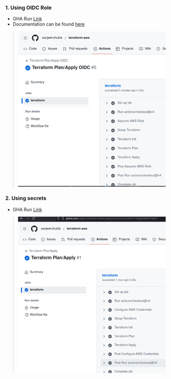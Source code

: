 ### 1. Using OIDC Role
- GHA Run [Link](https://github.com/sanjeet-shukla/terraform-aws/actions/runs/16091204110/job/45408329706)
- Documentation can be found [here](https://docs.github.com/en/actions/how-tos/security-for-github-actions/security-hardening-your-deployments/configuring-openid-connect-in-amazon-web-services)

> ![github-oidc.png](images%2Fgithub-oidc.png)


### 2. Using secrets
- GHA Run [Link](https://github.com/sanjeet-shukla/terraform-aws/actions/runs/16090741728/job/45407344671)
> ![gh-secrets.png](images/gh-secrets.png)
